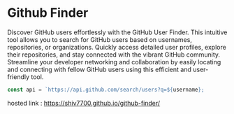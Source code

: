 # Github Finder

Discover GitHub users effortlessly with the GitHub User Finder. This intuitive tool allows you to search for GitHub users based on usernames, repositories, or organizations. Quickly access detailed user profiles, explore their repositories, and stay connected with the vibrant GitHub community. Streamline your developer networking and collaboration by easily locating and connecting with fellow GitHub users using this efficient and user-friendly tool.

```javascript
const api = `https://api.github.com/search/users?q=${username};
```

hosted link : https://shiv7700.github.io/github-finder/
